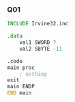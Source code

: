 ### Q01

```asm
INCLUDE Irvine32.inc

.data
	val1 SWORD ?
	val2 SBYTE -11

.code
main proc
	; nothing 
exit
main ENDP
END main
```
